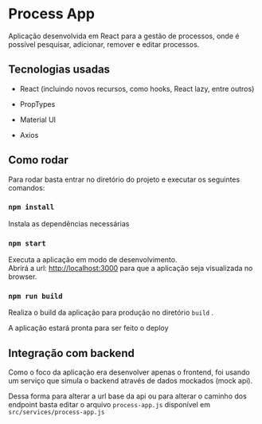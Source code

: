 # Process App

Aplicação desenvolvida em React para a gestão de processos, onde é possível pesquisar, adicionar, remover e editar processos.

## Tecnologias usadas

* React (incluindo novos recursos, como hooks, React lazy, entre outros)

* PropTypes

* Material UI

* Axios

## Como rodar

Para rodar basta entrar no diretório do projeto e executar os seguintes comandos:

### `npm install`

Instala as dependências necessárias

### `npm start`

Executa a aplicação em modo de desenvolvimento.<br />
Abrirá a url: [http://localhost:3000](http://localhost:3000) para que a aplicação seja visualizada no browser.


### `npm run build`

Realiza o build  da aplicação para produção no diretório `build` .<br />

A aplicação estará pronta para ser feito o deploy


## Integração com backend

Como o foco da aplicação era desenvolver apenas o frontend, foi usando um serviço que simula o backend através de dados mockados (mock api). <br />

Dessa forma para alterar a url base da api ou para alterar o caminho dos endpoint basta editar o arquivo `process-app.js` disponível em `src/services/process-app.js`